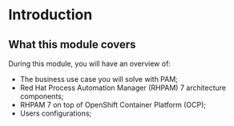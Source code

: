 # Introduction

## What this module covers

During this module, you will have an overview of:

- The business use case you will solve with PAM;
- Red Hat Process Automation Manager (RHPAM) 7 architecture components;
- RHPAM 7 on top of OpenShift Container Platform (OCP);
- Users configurations;
